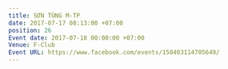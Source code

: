 ```yaml
---
title: SƠN TÙNG M-TP
date: 2017-07-17 08:13:00 +07:00
position: 26
Event date: 2017-07-18 00:00:00 +07:00
Venue: F-Club
Event URL: https://www.facebook.com/events/158403114705649/
---
```


